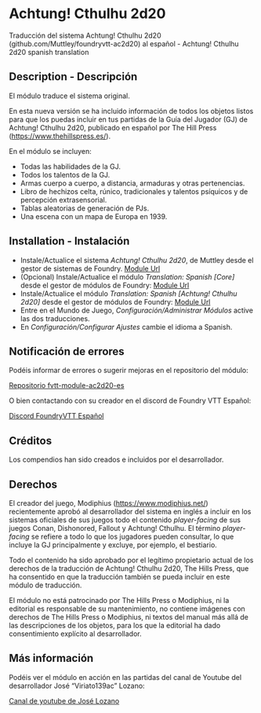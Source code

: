 # Achtung! Cthulhu 2d20

Traducción del sistema Achtung! Cthulhu 2d20 (github.com/Muttley/foundryvtt-ac2d20) al español -  Achtung! Cthulhu 2d20 spanish translation

## Description - Descripción  

El módulo traduce el sistema original.

En esta nueva versión se ha incluido información de todos los objetos listos para que los puedas incluir en tus partidas de la Guía del Jugador (GJ) de Achtung! Cthulhu 2d20, publicado en español por The Hill Press (https://www.thehillspress.es/).

En el módulo se incluyen:
- Todas las habilidades de la GJ.
- Todos los talentos de la GJ.
- Armas cuerpo a cuerpo, a distancia, armaduras y otras pertenencias. 
- Libro de hechizos celta, rúnico, tradicionales y talentos psíquicos y de percepción extrasensorial.
- Tablas aleatorias de generación de PJs.
- Una escena con un mapa de Europa en 1939.
	 
## Installation - Instalación  

* Instale/Actualice el sistema _Achtung! Cthulhu 2d20_, de Muttley desde el gestor de sistemas de Foundry.
[Module Url](https://foundryvtt.com/packages/ac2d20/)
* (Opcional) Instale/Actualice el módulo _Translation: Spanish [Core]_ desde el gestor de módulos de Foundry:
[Module Url](https://foundryvtt.com/packages/foundryvtt-es/)
* Instale/Actualice el módulo _Translation: Spanish [Achtung! Cthulhu 2d20]_ desde el gestor de módulos de Foundry:
[Module Url](https://foundryvtt.com/packages/fvtt-module-ac2d20-es/)
* Entre en el Mundo de Juego, _Configuración/Administrar Módulos_ active las dos traducciones.
* En _Configuración/Configurar Ajustes_ cambie el idioma a Spanish.

## Notificación de errores  

Podéis informar de errores o sugerir mejoras en el repositorio del módulo:

[Repositorio fvtt-module-ac2d20-es](https://github.com/lozanoje/fvtt-module-ac2d20-es/issues)

O bien contactando con su creador en el discord de Foundry VTT Español: 

[Discord FoundryVTT Español](https://discord.gg/MHCerwd)

## Créditos

Los compendios han sido creados e incluidos por el desarrollador.

## Derechos

El creador del juego, Modiphius (https://www.modiphius.net/) recientemente aprobó al desarrollador del sistema en inglés a incluir en los sistemas oficiales de sus juegos todo el contenido _player-facing_ de sus juegos Conan, Dishonored, Fallout y Achtung! Cthulhu. El término _player-facing_ se refiere a todo lo que los jugadores pueden consultar, lo que incluye la GJ principalmente y excluye, por ejemplo, el bestiario.

Todo el contenido ha sido aprobado por el legítimo propietario actual de los derechos de la traducción de Achtung! Cthulhu 2d20, The Hills Press, que ha consentido en que la traducción también se pueda incluir en este módulo de traducción.

El módulo no está patrocinado por The Hills Press o Modiphius, ni la editorial es responsable de su mantenimiento, no contiene imágenes con derechos de The Hills Press o Modiphius, ni textos del manual más allá de las descripciones de los objetos, para los que la editorial ha dado consentimiento explícito al desarrollador.

## Más información

Podéis ver el módulo en acción en las partidas del canal de Youtube del desarrollador José “Viriato139ac” Lozano:

[Canal de youtube de José Lozano](https://www.youtube.com/watch?v=31WUaJMrzzo&list=PLliKI08MgJaH23J_XWED6Aec-Hiz1NXNF)


